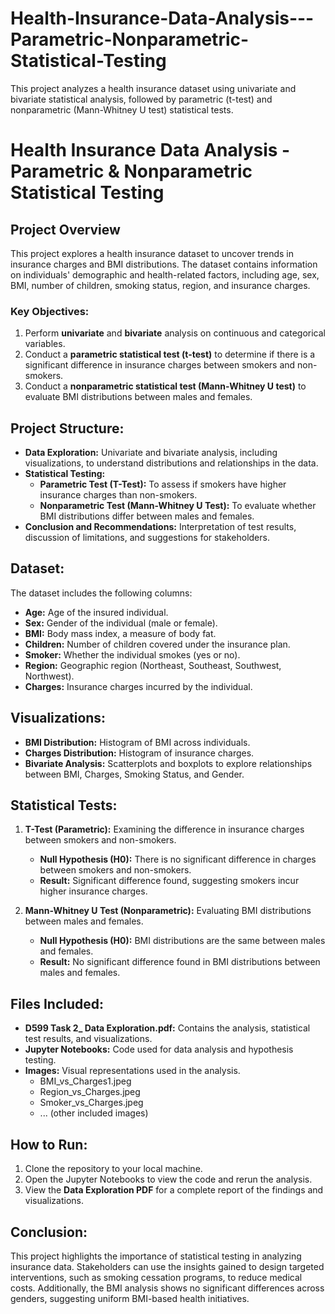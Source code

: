# Health-Insurance-Data-Analysis---Parametric-Nonparametric-Statistical-Testing
This project analyzes a health insurance dataset using univariate and bivariate statistical analysis, followed by parametric (t-test) and nonparametric (Mann-Whitney U test) statistical tests.

# Health Insurance Data Analysis - Parametric & Nonparametric Statistical Testing

## Project Overview
This project explores a health insurance dataset to uncover trends in insurance charges and BMI distributions. The dataset contains information on individuals' demographic and health-related factors, including age, sex, BMI, number of children, smoking status, region, and insurance charges.

### Key Objectives:
1. Perform **univariate** and **bivariate** analysis on continuous and categorical variables.
2. Conduct a **parametric statistical test (t-test)** to determine if there is a significant difference in insurance charges between smokers and non-smokers.
3. Conduct a **nonparametric statistical test (Mann-Whitney U test)** to evaluate BMI distributions between males and females.

## Project Structure:
- **Data Exploration:** Univariate and bivariate analysis, including visualizations, to understand distributions and relationships in the data.
- **Statistical Testing:**
  - **Parametric Test (T-Test):** To assess if smokers have higher insurance charges than non-smokers.
  - **Nonparametric Test (Mann-Whitney U Test):** To evaluate whether BMI distributions differ between males and females.
- **Conclusion and Recommendations:** Interpretation of test results, discussion of limitations, and suggestions for stakeholders.

## Dataset:
The dataset includes the following columns:
- **Age:** Age of the insured individual.
- **Sex:** Gender of the individual (male or female).
- **BMI:** Body mass index, a measure of body fat.
- **Children:** Number of children covered under the insurance plan.
- **Smoker:** Whether the individual smokes (yes or no).
- **Region:** Geographic region (Northeast, Southeast, Southwest, Northwest).
- **Charges:** Insurance charges incurred by the individual.

## Visualizations:
- **BMI Distribution:** Histogram of BMI across individuals.
- **Charges Distribution:** Histogram of insurance charges.
- **Bivariate Analysis:** Scatterplots and boxplots to explore relationships between BMI, Charges, Smoking Status, and Gender.

## Statistical Tests:
1. **T-Test (Parametric):** Examining the difference in insurance charges between smokers and non-smokers.
   - **Null Hypothesis (H0):** There is no significant difference in charges between smokers and non-smokers.
   - **Result:** Significant difference found, suggesting smokers incur higher insurance charges.
   
2. **Mann-Whitney U Test (Nonparametric):** Evaluating BMI distributions between males and females.
   - **Null Hypothesis (H0):** BMI distributions are the same between males and females.
   - **Result:** No significant difference found in BMI distributions between males and females.

## Files Included:
- **D599 Task 2_ Data Exploration.pdf:** Contains the analysis, statistical test results, and visualizations.
- **Jupyter Notebooks:** Code used for data analysis and hypothesis testing.
- **Images:** Visual representations used in the analysis.
  - BMI_vs_Charges1.jpeg
  - Region_vs_Charges.jpeg
  - Smoker_vs_Charges.jpeg
  - ... (other included images)

## How to Run:
1. Clone the repository to your local machine.
2. Open the Jupyter Notebooks to view the code and rerun the analysis.
3. View the **Data Exploration PDF** for a complete report of the findings and visualizations.

## Conclusion:
This project highlights the importance of statistical testing in analyzing insurance data. Stakeholders can use the insights gained to design targeted interventions, such as smoking cessation programs, to reduce medical costs. Additionally, the BMI analysis shows no significant differences across genders, suggesting uniform BMI-based health initiatives.
